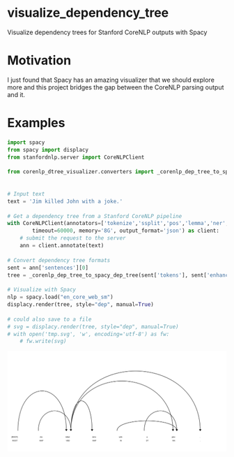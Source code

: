 # visualize_dependency_tree
Visualize dependency trees for Stanford CoreNLP outputs with Spacy

# Motivation
I just found that Spacy has an amazing visualizer that we should explore more and this project bridges the gap between the CoreNLP parsing output and it.

# Examples
```python
import spacy
from spacy import displacy
from stanfordnlp.server import CoreNLPClient

from corenlp_dtree_visualizer.converters import _corenlp_dep_tree_to_spacy_dep_tree


# Input text
text = 'Jim killed John with a joke.'

# Get a dependency tree from a Stanford CoreNLP pipeline
with CoreNLPClient(annotators=['tokenize','ssplit','pos','lemma','ner','parse','depparse'],
        timeout=60000, memory='8G', output_format='json') as client:
    # submit the request to the server
    ann = client.annotate(text)

# Convert dependency tree formats
sent = ann['sentences'][0]
tree = _corenlp_dep_tree_to_spacy_dep_tree(sent['tokens'], sent['enhancedPlusPlusDependencies'])

# Visualize with Spacy
nlp = spacy.load("en_core_web_sm")
displacy.render(tree, style="dep", manual=True)

# could also save to a file
# svg = displacy.render(tree, style="dep", manual=True)
# with open('tmp.svg', 'w', encoding='utf-8') as fw:
    # fw.write(svg)
```


![svg](./example.svg)
